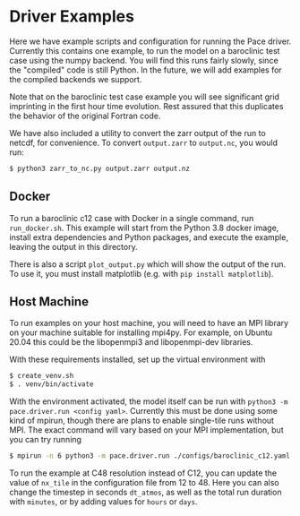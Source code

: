 # Driver Examples

Here we have example scripts and configuration for running the Pace driver.
Currently this contains one example, to run the model on a baroclinic test case using the numpy backend.
You will find this runs fairly slowly, since the "compiled" code is still Python.
In the future, we will add examples for the compiled backends we support.

Note that on the baroclinic test case example you will see significant grid imprinting in the first hour time evolution.
Rest assured that this duplicates the behavior of the original Fortran code.

We have also included a utility to convert the zarr output of the run to netcdf, for convenience. To convert `output.zarr` to `output.nc`, you would run:

```bash
$ python3 zarr_to_nc.py output.zarr output.nz
```

## Docker

To run a baroclinic c12 case with Docker in a single command, run `run_docker.sh`.
This example will start from the Python 3.8 docker image, install extra dependencies and Python packages, and execute the example, leaving the output in this directory.

There is also a script `plot_output.py` which will show the output of the run. To use it, you must install matplotlib (e.g. with `pip install matplotlib`).

## Host Machine

To run examples on your host machine, you will need to have an MPI library on your machine suitable for installing mpi4py.
For example, on Ubuntu 20.04 this could be the libopenmpi3 and libopenmpi-dev libraries.

With these requirements installed, set up the virtual environment with

```bash
$ create_venv.sh
$ . venv/bin/activate
```

With the environment activated, the model itself can be run with `python3 -m pace.driver.run <config yaml>`.
Currently this must be done using some kind of mpirun, though there are plans to enable single-tile runs without MPI.
The exact command will vary based on your MPI implementation, but you can try running

```bash
$ mpirun -n 6 python3 -m pace.driver.run ./configs/baroclinic_c12.yaml
```

To run the example at C48 resolution instead of C12, you can update the value of `nx_tile` in the configuration file from 12 to 48.
Here you can also change the timestep in seconds `dt_atmos`, as well as the total run duration with `minutes`, or by adding values for `hours` or `days`.
